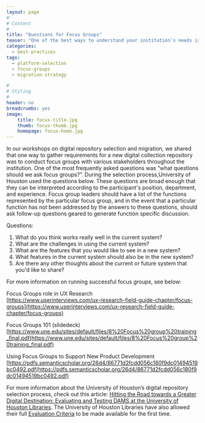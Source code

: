 ```yaml
---
layout: page
#
# Content
#
title: "Questions for Focus Groups"
teaser: "One of the best ways to understand your institution’s needs is by having focus groups early on in your digital repository selection process."
categories:
  - best-practices
tags:
  - platform-selection
  - focus-groups
  - migration-strategy

#
# Styling
#
header: no
breadcrumbs: yes
image:
    title: focus-title.jpg
    thumb: focus-thumb.jpg
    homepage: focus-home.jpg
---
```

In our workshops on digital repository selection and migration, we shared that one way to gather requirements for a new digital collection repository was to conduct focus groups with various stakeholders throughout the institution. One of the most frequently asked questions was “what questions should we ask focus groups?”. During the selection process,University of Houston used the questions below. These questions are broad enough that they can be interpreted according to the participant's position, department, and experience. Focus group leaders should have a list of the functions represented by the particular focus group, and in the event that a particular function has not been addressed by the answers to these questions, should ask follow-up questions geared to generate function specific discussion.

Questions:<br>
1. What do you think works really well in the current system?<br>
2. What are the challenges in using the current system?<br>
3. What are the features that you would like to see in a new system?<br>
4. What features in the current system should also be in the new system?<br>
5. Are there any other thoughts about the current or future system that you'd like to share?<br>

For more information on running successful focus groups, see below:

Focus Groups role in UX Research<br>
[https://www.userinterviews.com/ux-research-field-guide-chapter/focus-groups](https://www.userinterviews.com/ux-research-field-guide-chapter/focus-groups)<br>

Focus Groups 101 (slidedeck)<br>
[https://www.une.edu/sites/default/files/8%20Focus%20group%20training_final.pdf(https://www.une.edu/sites/default/files/8%20Focus%20group%20training_final.pdf)<br>

Using Focus Groups to Support New Product Development<br>
[https://pdfs.semanticscholar.org/26d4/86771d2fcdd056c180f9dc01494519bc0492.pdf(https://pdfs.semanticscholar.org/26d4/86771d2fcdd056c180f9dc01494519bc0492.pdf)<br>

For more information about the University of Houston’s digital repository selection process, check out this article: [Hitting the Road towards a Greater Digital Destination: Evaluating and Testing DAMS at the University of Houston Libraries](https://ejournals.bc.edu/index.php/ital/article/view/9152).  The University of Houston Libraries have also allowed their full [Evaluation Criteria](/images/DAMS-Evaluation-Criteria.xlsx) to be made available for the first time.
